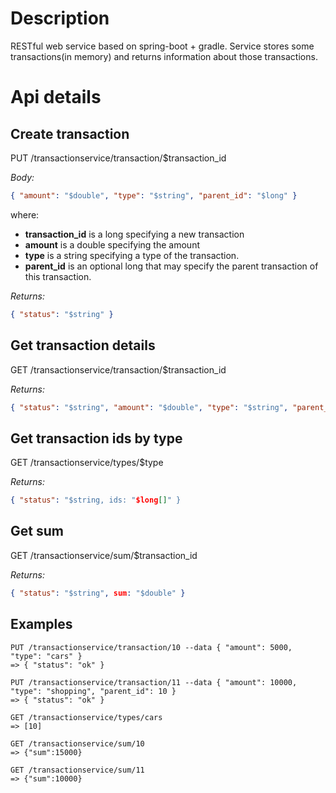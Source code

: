 Description
=========
RESTful web service based on spring-boot + gradle. 
Service stores some transactions(in memory) and returns information about those transactions.

Api details
========

Create transaction
-----------

PUT /transactionservice/transaction/$transaction_id

_Body:_
``` json
{ "amount": "$double", "type": "$string", "parent_id": "$long" }
```

where:
* __transaction_id__ is a long specifying a new transaction
* __amount__ is a double specifying the amount
* __type__ is a string specifying a type of the transaction.
* __parent_id__ is an optional long that may specify the parent transaction of this transaction.

_Returns:_
``` json
{ "status": "$string" }
```

Get transaction details
----------
GET /transactionservice/transaction/$transaction_id

_Returns:_
``` json
{ "status": "$string", "amount": "$double", "type": "$string", "parent_id": "$long" }
```

Get transaction ids by type
-----------

GET /transactionservice/types/$type

_Returns:_
``` json
{ "status": "$string, ids: "$long[]" }
```

Get sum
-----------

GET /transactionservice/sum/$transaction_id

_Returns:_
``` json
{ "status": "$string", sum: "$double" }
```

Examples
------------
```
PUT /transactionservice/transaction/10 --data { "amount": 5000, "type": "cars" }
=> { "status": "ok" }

PUT /transactionservice/transaction/11 --data { "amount": 10000, "type": "shopping", "parent_id": 10 }
=> { "status": "ok" }

GET /transactionservice/types/cars 
=> [10]

GET /transactionservice/sum/10 
=> {"sum":15000}

GET /transactionservice/sum/11
=> {"sum":10000}
```

